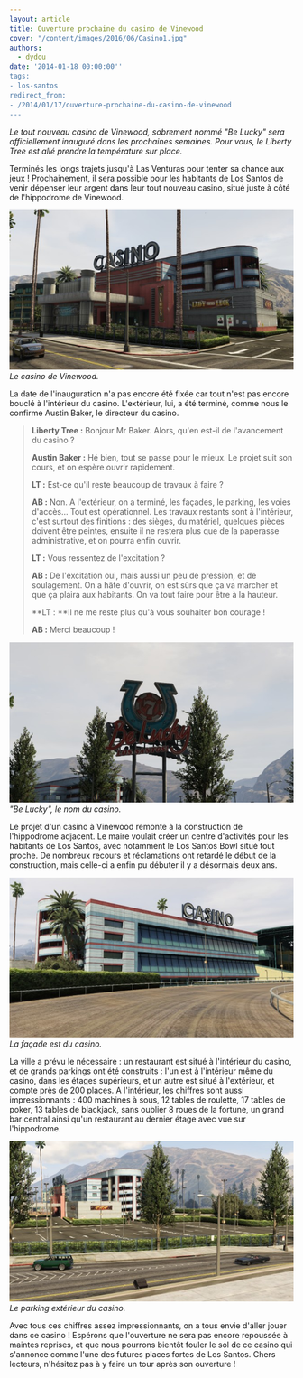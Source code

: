 ```yaml
---
layout: article
title: Ouverture prochaine du casino de Vinewood
cover: "/content/images/2016/06/Casino1.jpg"
authors:
  - dydou
date: '2014-01-18 00:00:00''
tags:
- los-santos
redirect_from:
- /2014/01/17/ouverture-prochaine-du-casino-de-vinewood
---
```


_Le tout nouveau casino de Vinewood, sobrement nommé "Be Lucky" sera officiellement inauguré dans les prochaines semaines. Pour vous, le Liberty Tree est allé prendre la température sur place._

Terminés les longs trajets jusqu'à Las Venturas pour tenter sa chance aux jeux ! Prochainement, il sera possible pour les habitants de Los Santos de venir dépenser leur argent dans leur tout nouveau casino, situé juste à côté de l'hippodrome de Vinewood.

![Le casino de Vinewood.](/content/images/2016/06/Casino1_0.jpg)
_Le casino de Vinewood._

La date de l'inauguration n'a pas encore été fixée car tout n'est pas encore bouclé à l'intérieur du casino. L'extérieur, lui, a été terminé, comme nous le confirme Austin Baker, le directeur du casino.

> **Liberty Tree :** Bonjour Mr Baker. Alors, qu'en est-il de l'avancement du casino ?
> 
> **Austin Baker :** Hé bien, tout se passe pour le mieux. Le projet suit son cours, et on espère ouvrir rapidement.
> 
> **LT :** Est-ce qu'il reste beaucoup de travaux à faire ?
> 
> **AB :** Non. A l'extérieur, on a terminé, les façades, le parking, les voies d'accès... Tout est opérationnel. Les travaux restants sont à l'intérieur, c'est surtout des finitions : des sièges, du matériel, quelques pièces doivent être peintes, ensuite il ne restera plus que de la paperasse administrative, et on pourra enfin ouvrir.
> 
> **LT :** Vous ressentez de l'excitation ?
> 
> **AB :** De l'excitation oui, mais aussi un peu de pression, et de soulagement. On a hâte d'ouvrir, on est sûrs que ça va marcher et que ça plaira aux habitants. On va tout faire pour être à la hauteur.
> 
> \*\*LT : \*\*Il ne me reste plus qu'à vous souhaiter bon courage !
> 
> **AB :** Merci beaucoup !

!["Be Lucky", le nom du casino.](/content/images/2016/06/Casino2.jpg)
_"Be Lucky", le nom du casino._

Le projet d'un casino à Vinewood remonte à la construction de l'hippodrome adjacent. Le maire voulait créer un centre d'activités pour les habitants de Los Santos, avec notamment le Los Santos Bowl situé tout proche. De nombreux recours et réclamations ont retardé le début de la construction, mais celle-ci a enfin pu débuter il y a désormais deux ans.

![La façade est du casino.](/content/images/2016/06/Casino3.jpg)
_La façade est du casino._

La ville a prévu le nécessaire : un restaurant est situé à l'intérieur du casino, et de grands parkings ont été construits : l'un est à l'intérieur même du casino, dans les étages supérieurs, et un autre est situé à l'extérieur, et compte près de 200 places. A l'intérieur, les chiffres sont aussi impressionnants : 400 machines à sous, 12 tables de roulette, 17 tables de poker, 13 tables de blackjack, sans oublier 8 roues de la fortune, un grand bar central ainsi qu'un restaurant au dernier étage avec vue sur l'hippodrome.

![Le parking extérieur du casino.](/content/images/2016/06/Casino4.jpg)
_Le parking extérieur du casino._

Avec tous ces chiffres assez impressionnants, on a tous envie d'aller jouer dans ce casino ! Espérons que l'ouverture ne sera pas encore repoussée à maintes reprises, et que nous pourrons bientôt fouler le sol de ce casino qui s'annonce comme l'une des futures places fortes de Los Santos. Chers lecteurs, n'hésitez pas à y faire un tour après son ouverture !